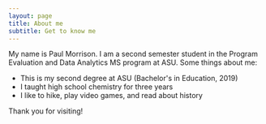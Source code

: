 ```yaml
---
layout: page
title: About me
subtitle: Get to know me
---
```


My name is Paul Morrison. I am a second semester student in the Program Evaluation and Data Analytics MS program at ASU. Some things about me:

- This is my second degree at ASU (Bachelor's in Education, 2019)
- I taught high school chemistry for three years
- I like to hike, play video games, and read about history

Thank you for visiting!
